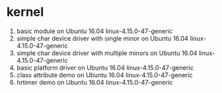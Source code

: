 # kernel

1. basic module on Ubuntu 16.04 linux-4.15.0-47-generic
2. simple char device driver with single minor on Ubuntu 16.04 linux-4.15.0-47-generic
3. simple char device driver with multiple minors on Ubuntu 16.04 linux-4.15.0-47-generic
4. basic platform driver on Ubuntu 16.04 linux-4.15.0-47-generic
5. class attribute demo on Ubuntu 16.04 linux-4.15.0-47-generic
6. hrtimer demo on Ubuntu 16.04 linux-4.15.0-47-generic

